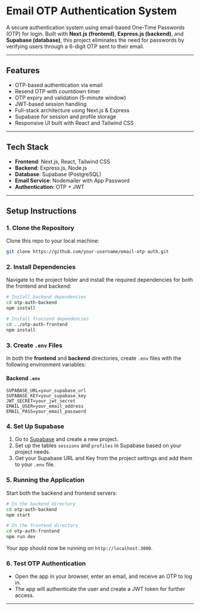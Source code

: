 # Email OTP Authentication System

A secure authentication system using email-based One-Time Passwords (OTP) for login. Built with **Next.js (frontend)**, **Express.js (backend)**, and **Supabase (database)**, this project eliminates the need for passwords by verifying users through a 6-digit OTP sent to their email.

---

## Features

* OTP-based authentication via email
* Resend OTP with countdown timer
* OTP expiry and validation (5-minute window)
* JWT-based session handling
* Full-stack architecture using Next.js & Express
* Supabase for session and profile storage
* Responsive UI built with React and Tailwind CSS

---

## Tech Stack

* **Frontend**: Next.js, React, Tailwind CSS
* **Backend**: Express.js, Node.js
* **Database**: Supabase (PostgreSQL)
* **Email Service**: Nodemailer with App Password
* **Authentication**: OTP + JWT

---

## Setup Instructions

### 1. Clone the Repository

Clone this repo to your local machine:

```bash
git clone https://github.com/your-username/email-otp-auth.git
```

### 2. Install Dependencies

Navigate to the project folder and install the required dependencies for both the frontend and backend:

```bash
# Install backend dependencies
cd otp-auth-backend
npm install

# Install frontend dependencies
cd ../otp-auth-frontend
npm install
```

### 3. Create `.env` Files

In both the **frontend** and **backend** directories, create `.env` files with the following environment variables:

#### Backend `.env`

```
SUPABASE_URL=your_supabase_url
SUPABASE_KEY=your_supabase_key
JWT_SECRET=your_jwt_secret
EMAIL_USER=your_email_address
EMAIL_PASS=your_email_password
```

### 4. Set Up Supabase

1. Go to [Supabase](https://supabase.io/) and create a new project.
2. Set up the tables `sessions` and `profiles` in Supabase based on your project needs.
3. Get your Supabase URL and Key from the project settings and add them to your `.env` file.

### 5. Running the Application

Start both the backend and frontend servers:

```bash
# In the backend directory
cd otp-auth-backend
npm start

# In the frontend directory
cd otp-auth-frontend
npm run dev
```

Your app should now be running on `http://localhost:3000`.

### 6. Test OTP Authentication

* Open the app in your browser, enter an email, and receive an OTP to log in.
* The app will authenticate the user and create a JWT token for further access.

---
